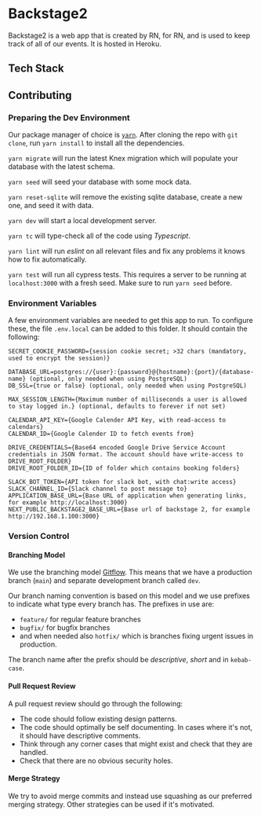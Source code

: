# Backstage2

Backstage2 is a web app that is created by RN, for RN, and is used to keep track of all of our events. It is hosted in Heroku.

## Tech Stack

## Contributing

### Preparing the Dev Environment

Our package manager of choice is [`yarn`](https://yarnpkg.com/). After cloning the repo with `git clone`, run `yarn install` to install all the dependencies.

`yarn migrate` will run the latest Knex migration which will populate your database with the latest schema.

`yarn seed` will seed your database with some mock data.

`yarn reset-sqlite` will remove the existing sqlite database, create a new one, and seed it with data.

`yarn dev` will start a local development server.

`yarn tc` will type-check all of the code using _Typescript_.

`yarn lint` will run _eslint_ on all relevant files and fix any problems it knows how to fix automatically.

`yarn test` will run all cypress tests. This requires a server to be running at `localhost:3000` with a fresh seed. Make sure to run `yarn seed` before.

### Environment Variables

A few environment variables are needed to get this app to run. To configure these, the file `.env.local` can be added to this folder. It should contain the following:

```
SECRET_COOKIE_PASSWORD={session cookie secret; >32 chars (mandatory, used to encrypt the session)}

DATABASE_URL=postgres://{user}:{password}@{hostname}:{port}/{database-name} (optional, only needed when using PostgreSQL)
DB_SSL={true or false} (optional, only needed when using PostgreSQL)

MAX_SESSION_LENGTH={Maximum number of milliseconds a user is allowed to stay logged in.} (optional, defaults to forever if not set)

CALENDAR_API_KEY={Google Calender API Key, with read-access to calendars}
CALENDAR_ID={Google Calender ID to fetch events from}

DRIVE_CREDENTIALS={Base64 encoded Google Drive Service Account credentials in JSON format. The account should have write-access to DRIVE_ROOT_FOLDER}
DRIVE_ROOT_FOLDER_ID={ID of folder which contains booking folders}

SLACK_BOT_TOKEN={API token for slack bot, with chat:write access}
SLACK_CHANNEL_ID={Slack channel to post message to}
APPLICATION_BASE_URL={Base URL of application when generating links, for example http://localhost:3000}
NEXT_PUBLIC_BACKSTAGE2_BASE_URL={Base url of backstage 2, for example http://192.168.1.100:3000}
```

### Version Control

#### Branching Model

We use the branching model [Gitflow](https://www.atlassian.com/git/tutorials/comparing-workflows/gitflow-workflow). This means that we have a production branch (`main`) and separate development branch called `dev`.

Our branch naming convention is based on this model and we use prefixes to indicate what type every branch has. The prefixes in use are:

-   `feature/` for regular feature branches
-   `bugfix/` for bugfix branches
-   and when needed also `hotfix/` which is branches fixing urgent issues in production.

The branch name after the prefix should be _descriptive_, _short_ and in `kebab-case`.

#### Pull Request Review

A pull request review should go through the following:

-   The code should follow existing design patterns.
-   The code should optimally be self documenting. In cases where it's not, it should have descriptive comments.
-   Think through any corner cases that might exist and check that they are handled.
-   Check that there are no obvious security holes.

#### Merge Strategy

We try to avoid merge commits and instead use squashing as our preferred merging strategy. Other strategies can be used if it's motivated.
